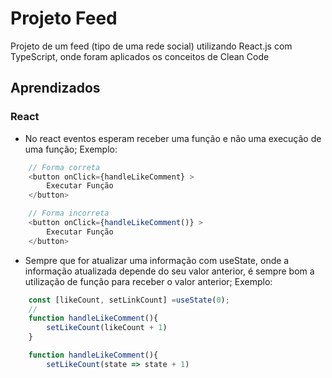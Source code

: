 # Projeto Feed 

Projeto de um feed (tipo de uma rede social) utilizando React.js com TypeScript, onde foram aplicados os conceitos de Clean Code
## Aprendizados

### React

- No react eventos esperam receber uma função e não uma execução de uma função;
  Exemplo:
```js
    // Forma correta
    <button onClick={handleLikeComment} >
        Executar Função
    </button>

    // Forma incorreta
    <button onClick={handleLikeComment()} >
        Executar Função
    </button>
```
- Sempre que for atualizar uma informação com useState, onde a informação atualizada depende do seu valor anterior, é sempre bom a utilização de função para receber o valor anterior;
  Exemplo:
```js
    const [likeCount, setLinkCount] =useState(0);
    // 
    function handleLikeComment(){
        setLikeCount(likeCount + 1)
    }

    function handleLikeComment(){
        setLikeCount(state => state + 1)
```